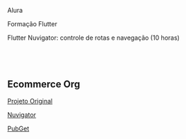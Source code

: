 Alura

Formação Flutter</br>

Flutter Nuvigator: controle de rotas e navegação (10 horas)
## <br />

## Ecommerce Org 
[Projeto Original](https://github.com/alura-cursos/flutter-nuvigator/tree/start)

[Nuvigator](https://github.com/nubank/nuvigator)

[PubGet](https://pub.dev/packages/nuvigator)

## <br />


